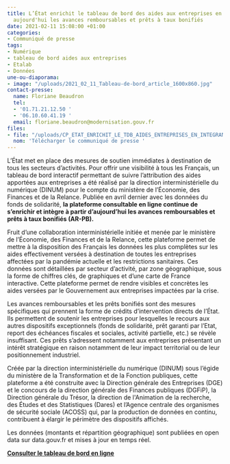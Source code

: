 ```yaml
---
title: L’État enrichit le tableau de bord des aides aux entreprises en intégrant dès
  aujourd'hui les avances remboursables et prêts à taux bonifiés
date: 2021-02-11 15:08:00 +01:00
categories:
- Communiqué de presse
tags:
- Numérique
- tableau de bord aides aux entreprises
- Etalab
- Données
une-ou-diaporama:
- image: "/uploads/2021_02_11_Tableau-de-bord_article_1600x860.jpg"
contact-presse:
  name: Floriane Beaudron
  tel:
  - '01.71.21.12.50 '
  - '06.10.60.41.19 '
  email: floriane.beaudron@modernisation.gouv.fr
files:
- file: "/uploads/CP_ETAT_ENRICHIT_LE_TDB_AIDES_ENTREPRISES_EN_INTEGRANT_AVANCES_REMB.pdf"
  nom: 'Télécharger le communiqué de presse '
---
```


L’État met en place des mesures de soutien immédiates à destination de tous les secteurs d’activités. Pour offrir une visibilité à tous les Français, un tableau de bord interactif permettant de suivre l’attribution des aides apportées aux entreprises a été réalisé par la direction interministérielle du numérique (DINUM) pour le compte du ministère de l’Économie, des Finances et de la Relance. Publiée en avril dernier avec les données du fonds de solidarité, **la plateforme consultable en ligne continue de s’enrichir et intègre à partir d’aujourd’hui les avances remboursables et prêts à taux bonifiés (AR-PB).**

Fruit d’une collaboration interministérielle initiée et menée par le ministère de l’Économie, des Finances et de la Relance, cette plateforme permet de mettre à la disposition des Français les données les plus complètes sur les aides effectivement versées à destination de toutes les entreprises affectées par la pandémie actuelle et les restrictions sanitaires. Ces données sont détaillées par secteur d’activité, par zone géographique, sous la forme de chiffres clés, de graphiques et d’une carte de France interactive. Cette plateforme permet de rendre visibles et concrètes les aides versées par le Gouvernement aux entreprises impactées par la crise.

Les avances remboursables et les prêts bonifiés sont des mesures spécifiques qui prennent la forme de crédits d’intervention directs de l’État. Ils permettent de soutenir les entreprises pour lesquelles le recours aux autres dispositifs exceptionnels (fonds de solidarité, prêt garanti par l’Etat, report des échéances fiscales et sociales, activité partielle, etc.) se révèle insuffisant. Ces prêts s’adressent notamment aux entreprises présentant un intérêt stratégique en raison notamment de leur impact territorial ou de leur positionnement industriel.

Créée par la direction interministérielle du numérique (DINUM) sous l’égide du ministère de la Transformation et de la Fonction publiques, cette plateforme a été construite avec la Direction générale des Entreprises (DGE) et le concours de la direction générale des Finances publiques (DGFiP), la Direction générale du Trésor, la direction de l'Animation de la recherche, des Études et des Statistiques (Dares) et l’Agence centrale des organismes de sécurité sociale (ACOSS) qui, par la production de données en continu, contribuent à élargir le périmètre des dispositifs affichés.

Les données (montants et répartition géographique) sont publiées en open data sur data.gouv.fr et mises à jour en temps réel.

**[Consulter le tableau de bord en ligne](https://aides-entreprises.data.gouv.fr/arpd)**

